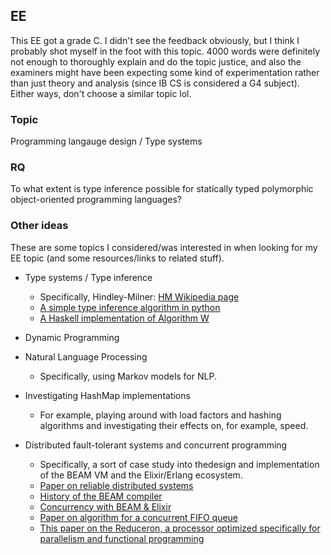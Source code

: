 ## EE

This EE got a grade C. I didn't see the feedback obviously, but I think I probably shot myself in the foot with this topic. 4000 words were definitely not enough to thoroughly explain and do the topic justice, and also the examiners might have been expecting some kind of experimentation rather than just theory and analysis (since IB CS is considered a G4 subject). Either ways, don't choose a similar topic lol.

### Topic
Programming langauge design / Type systems

### RQ
To what extent is type inference possible for statically typed polymorphic object-oriented programming languages?

### Other ideas
These are some topics I considered/was interested in when looking for my EE topic (and some resources/links to related stuff).

- Type systems / Type inference
  - Specifically, Hindley-Milner: [HM Wikipedia page][1]
  - [A simple type inference algorithm in python][2]
  - [A Haskell implementation of Algorithm W][3]

- Dynamic Programming

- Natural Language Processing
  - Specifically, using Markov models for NLP.

- Investigating HashMap implementations
  - For example, playing around with load factors and hashing algorithms and investigating their effects on, for example, speed.

- Distributed fault-tolerant systems and concurrent programming
  - Specifically, a sort of case study into thedesign and implementation of the BEAM VM and the Elixir/Erlang ecosystem.
  - [Paper on reliable distributed systems][4]
  - [History of the BEAM compiler][5]
  - [Concurrency with BEAM & Elixir][6]
  - [Paper on algorithm for a concurrent FIFO queue][7]
  - [This paper on the Reduceron, a processor optimized specifically for parallelism and functional programming][8]

<!-- LINKS -->
[1]: https://en.wikipedia.org/wiki/Hindley%E2%80%93Milner_type_system
[2]: https://eli.thegreenplace.net/2018/type-inference/
[3]: https://github.com/wh5a/Algorithm-W-Step-By-Step/blob/master/AlgorithmW.pdf
[4]: https://erlang.org/download/armstrong_thesis_2003.pdf
[5]: http://blog.erlang.org/beam-compiler-history/
[6]: https://medium.com/flatiron-labs/elixir-and-the-beam-how-concurrency-really-works-3cc151cddd61
[7]: https://www.cs.rochester.edu/~scott/papers/1996_PODC_queues.pdf
[8]: https://www.cs.york.ac.uk/fp/reduceron/jfp-reduceron.pdf
